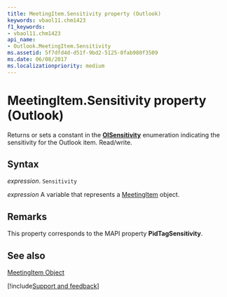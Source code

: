 ```yaml
---
title: MeetingItem.Sensitivity property (Outlook)
keywords: vbaol11.chm1423
f1_keywords:
- vbaol11.chm1423
api_name:
- Outlook.MeetingItem.Sensitivity
ms.assetid: 5f7dfd4d-d51f-9bd2-5125-0fab980f3509
ms.date: 06/08/2017
ms.localizationpriority: medium
---
```



# MeetingItem.Sensitivity property (Outlook)

Returns or sets a constant in the **[OlSensitivity](Outlook.OlSensitivity.md)** enumeration indicating the sensitivity for the Outlook item. Read/write.


## Syntax

_expression_. `Sensitivity`

_expression_ A variable that represents a [MeetingItem](Outlook.MeetingItem.md) object.


## Remarks

This property corresponds to the MAPI property **PidTagSensitivity**.


## See also


[MeetingItem Object](Outlook.MeetingItem.md)

[!include[Support and feedback](~/includes/feedback-boilerplate.md)]